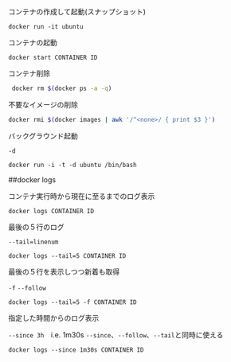 
コンテナの作成して起動(スナップショット)
```
docker run -it ubuntu
```

コンテナの起動
```
docker start CONTAINER ID
```


コンテナ削除
```bash
 docker rm $(docker ps -a -q)
 ```

不要なイメージの削除
```bash
docker rmi $(docker images | awk '/^<none>/ { print $3 }')
```

バックグラウンド起動

`-d`
```
docker run -i -t -d ubuntu /bin/bash
```

##docker logs

コンテナ実行時から現在に至るまでのログ表示
```
docker logs CONTAINER ID
```

最後の５行のログ

`--tail=linenum`
```
docker logs --tail=5 CONTAINER ID
```

最後の５行を表示しつつ新着も取得

`-f` `--follow`
```
docker logs --tail=5 -f CONTAINER ID
```

指定した時間からのログ表示

`--since 3h`　i.e. 1m30s  `--since`、`--follow`、`--tail`と同時に使える
```
docker logs --since 1m30s CONTAINER ID
```
